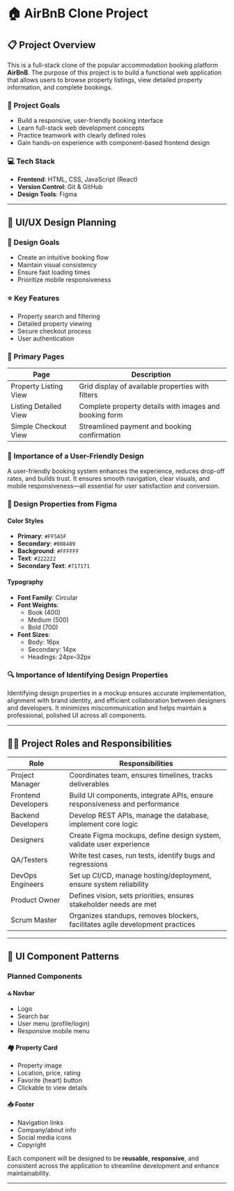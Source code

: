 # 🏠 AirBnB Clone Project

## 📋 Project Overview

This is a full-stack clone of the popular accommodation booking platform **AirBnB**. The purpose of this project is to build a functional web application that allows users to browse property listings, view detailed property information, and complete bookings.

### 🎯 Project Goals

- Build a responsive, user-friendly booking interface
- Learn full-stack web development concepts
- Practice teamwork with clearly defined roles
- Gain hands-on experience with component-based frontend design

### 💻 Tech Stack

- **Frontend**: HTML, CSS, JavaScript (React)
- **Version Control**: Git & GitHub
- **Design Tools**: Figma

---

## 🎨 UI/UX Design Planning

### 🧭 Design Goals

- Create an intuitive booking flow
- Maintain visual consistency
- Ensure fast loading times
- Prioritize mobile responsiveness

### ⭐ Key Features

- Property search and filtering
- Detailed property viewing
- Secure checkout process
- User authentication

### 📄 Primary Pages

| Page                   | Description                                                                          |
|------------------------|--------------------------------------------------------------------------------------|
| Property Listing View  | Grid display of available properties with filters                                   |
| Listing Detailed View  | Complete property details with images and booking form                              |
| Simple Checkout View   | Streamlined payment and booking confirmation                                        |

### 🤝 Importance of a User-Friendly Design

A user-friendly booking system enhances the experience, reduces drop-off rates, and builds trust. It ensures smooth navigation, clear visuals, and mobile responsiveness—all essential for user satisfaction and conversion.

### 🎨 Design Properties from Figma

#### Color Styles

- **Primary**: `#FF5A5F`
- **Secondary**: `#008489`
- **Background**: `#FFFFFF`
- **Text**: `#222222`
- **Secondary Text**: `#717171`

#### Typography

- **Font Family**: Circular
- **Font Weights**:
  - Book (400)
  - Medium (500)
  - Bold (700)
- **Font Sizes**:
  - Body: 16px
  - Secondary: 14px
  - Headings: 24px–32px

### 🔍 Importance of Identifying Design Properties

Identifying design properties in a mockup ensures accurate implementation, alignment with brand identity, and efficient collaboration between designers and developers. It minimizes miscommunication and helps maintain a professional, polished UI across all components.

---

## 🧑‍💼 Project Roles and Responsibilities

| Role               | Responsibilities                                                                 |
|--------------------|----------------------------------------------------------------------------------|
| Project Manager     | Coordinates team, ensures timelines, tracks deliverables                        |
| Frontend Developers | Build UI components, integrate APIs, ensure responsiveness and performance      |
| Backend Developers  | Develop REST APIs, manage the database, implement core logic                    |
| Designers           | Create Figma mockups, define design system, validate user experience            |
| QA/Testers          | Write test cases, run tests, identify bugs and regressions                      |
| DevOps Engineers    | Set up CI/CD, manage hosting/deployment, ensure system reliability              |
| Product Owner       | Defines vision, sets priorities, ensures stakeholder needs are met              |
| Scrum Master        | Organizes standups, removes blockers, facilitates agile development practices   |

---

## 🧩 UI Component Patterns

### Planned Components

#### 🔝 Navbar
- Logo
- Search bar
- User menu (profile/login)
- Responsive mobile menu

#### 🏘️ Property Card
- Property image
- Location, price, rating
- Favorite (heart) button
- Clickable to view details

#### 📥 Footer
- Navigation links
- Company/about info
- Social media icons
- Copyright

Each component will be designed to be **reusable**, **responsive**, and consistent across the application to streamline development and enhance maintainability.

---
